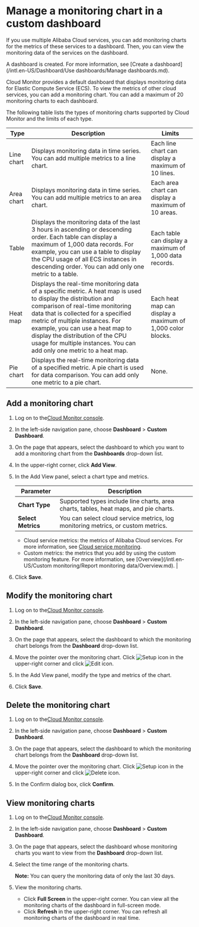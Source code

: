 # Manage a monitoring chart in a custom dashboard

If you use multiple Alibaba Cloud services, you can add monitoring charts for the metrics of these services to a dashboard. Then, you can view the monitoring data of the services on the dashboard.

A dashboard is created. For more information, see [Create a dashboard](/intl.en-US/Dashboard/Use dashboards/Manage dashboards.md).

Cloud Monitor provides a default dashboard that displays monitoring data for Elastic Compute Service \(ECS\). To view the metrics of other cloud services, you can add a monitoring chart. You can add a maximum of 20 monitoring charts to each dashboard.

The following table lists the types of monitoring charts supported by Cloud Monitor and the limits of each type.

|Type|Description|Limits|
|----|-----------|------|
|Line chart|Displays monitoring data in time series. You can add multiple metrics to a line chart.|Each line chart can display a maximum of 10 lines.|
|Area chart|Displays monitoring data in time series. You can add multiple metrics to an area chart.|Each area chart can display a maximum of 10 areas.|
|Table|Displays the monitoring data of the last 3 hours in ascending or descending order. Each table can display a maximum of 1,000 data records. For example, you can use a table to display the CPU usage of all ECS instances in descending order. You can add only one metric to a table.|Each table can display a maximum of 1,000 data records.|
|Heat map|Displays the real-time monitoring data of a specific metric. A heat map is used to display the distribution and comparison of real-time monitoring data that is collected for a specified metric of multiple instances. For example, you can use a heat map to display the distribution of the CPU usage for multiple instances. You can add only one metric to a heat map.|Each heat map can display a maximum of 1,000 color blocks.|
|Pie chart|Displays the real-time monitoring data of a specified metric. A pie chart is used for data comparison. You can add only one metric to a pie chart.|None.|

## Add a monitoring chart

1.  Log on to the[Cloud Monitor console](https://cms-intl.console.aliyun.com).

2.  In the left-side navigation pane, choose **Dashboard** \> **Custom Dashboard**.

3.  On the page that appears, select the dashboard to which you want to add a monitoring chart from the **Dashboards** drop-down list.

4.  In the upper-right corner, click **Add View**.

5.  In the Add View panel, select a chart type and metrics.

    |Parameter|Description|
    |---------|-----------|
    |**Chart Type**|Supported types include line charts, area charts, tables, heat maps, and pie charts.|
    |**Select Metrics**|You can select cloud service metrics, log monitoring metrics, or custom metrics.

    -   Cloud service metrics: the metrics of Alibaba Cloud services. For more information, see [Cloud service monitoring](/intl.en-US/.md).
    -   Custom metrics: the metrics that you add by using the custom monitoring feature. For more information, see [Overview](/intl.en-US/Custom monitoring/Report monitoring data/Overview.md). |

6.  Click **Save**.


## Modify the monitoring chart

1.  Log on to the[Cloud Monitor console](https://cms-intl.console.aliyun.com).

2.  In the left-side navigation pane, choose **Dashboard** \> **Custom Dashboard**.

3.  On the page that appears, select the dashboard to which the monitoring chart belongs from the **Dashboard** drop-down list.

4.  Move the pointer over the monitoring chart. Click ![Setup icon](https://static-aliyun-doc.oss-accelerate.aliyuncs.com/assets/img/en-US/4407407061/p175261.png) in the upper-right corner and click ![Edit icon](https://static-aliyun-doc.oss-accelerate.aliyuncs.com/assets/img/en-US/4407407061/p175262.png).

5.  In the Add View panel, modify the type and metrics of the chart.

6.  Click **Save**.


## Delete the monitoring chart

1.  Log on to the[Cloud Monitor console](https://cms-intl.console.aliyun.com).

2.  In the left-side navigation pane, choose **Dashboard** \> **Custom Dashboard**.

3.  On the page that appears, select the dashboard to which the monitoring chart belongs from the **Dashboard** drop-down list.

4.  Move the pointer over the monitoring chart. Click ![Setup icon](https://static-aliyun-doc.oss-accelerate.aliyuncs.com/assets/img/en-US/4407407061/p175261.png) in the upper-right corner and click ![Delete icon](https://static-aliyun-doc.oss-accelerate.aliyuncs.com/assets/img/en-US/5407407061/p175266.png).

5.  In the Confirm dialog box, click **Confirm**.


## View monitoring charts

1.  Log on to the[Cloud Monitor console](https://cms-intl.console.aliyun.com).

2.  In the left-side navigation pane, choose **Dashboard** \> **Custom Dashboard**.

3.  On the page that appears, select the dashboard whose monitoring charts you want to view from the **Dashboard** drop-down list.

4.  Select the time range of the monitoring charts.

    **Note:** You can query the monitoring data of only the last 30 days.

5.  View the monitoring charts.

    -   Click **Full Screen** in the upper-right corner. You can view all the monitoring charts of the dashboard in full-screen mode.
    -   Click **Refresh** in the upper-right corner. You can refresh all monitoring charts of the dashboard in real time.

